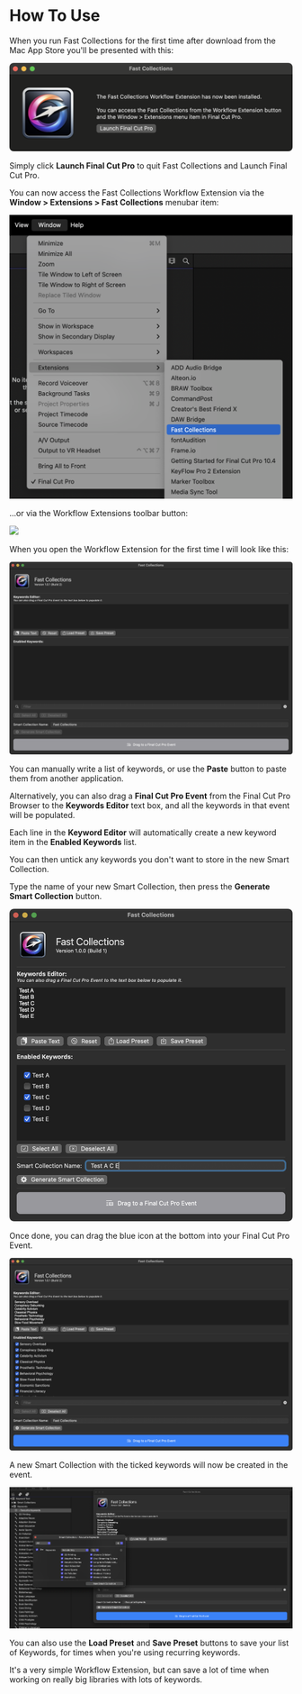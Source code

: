 # How To Use

When you run Fast Collections for the first time after download from the Mac App Store you'll be presented with this:

![](/static/wrapper-application.png)

Simply click **Launch Final Cut Pro** to quit Fast Collections and Launch Final Cut Pro.

You can now access the Fast Collections Workflow Extension via the **Window > Extensions > Fast Collections** menubar item:

![](/static/menubar.png)

...or via the Workflow Extensions toolbar button:

![](/static/toolbox.png)

When you open the Workflow Extension for the first time I will look like this:

![](/static/first-run.png)

You can manually write a list of keywords, or use the **Paste** button to paste them from another application.

Alternatively, you can also drag a **Final Cut Pro Event** from the Final Cut Pro Browser to the **Keywords Editor** text box, and all the keywords in that event will be populated.

Each line in the **Keyword Editor** will automatically create a new keyword item in the **Enabled Keywords** list.

You can then untick any keywords you don't want to store in the new Smart Collection.

Type the name of your new Smart Collection, then press the **Generate Smart Collection** button.

![](/static/test-ace.png)

Once done, you can drag the blue icon at the bottom into your Final Cut Pro Event.

![](/static/drag-enabled.png)

A new Smart Collection with the ticked keywords will now be created in the event.

![](/static/smart-collection.png)

You can also use the **Load Preset** and **Save Preset** buttons to save your list of Keywords, for times when you're using recurring keywords.

It's a very simple Workflow Extension, but can save a lot of time when working on really big libraries with lots of keywords.